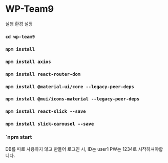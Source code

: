# WP-Team9

실행 환경 설정

### `cd wp-team9`

### `npm install`

### `npm install axios`

### `npm install react-router-dom`

### `npm install @material-ui/core --legacy-peer-deps`

### `npm install @mui/icons-material --legacy-peer-deps`

### `npm install react-slick --save`

### `npm install slick-carousel --save`

### `npm start

DB를 따로 사용하지 않고 만들어 로그인 시, ID는 user1 PW는 1234로 시작하셔야합니다.
